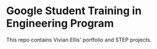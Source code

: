 # Google Student Training in Engineering Program

This repo contains Vivian Ellis' portfolio and STEP projects.
